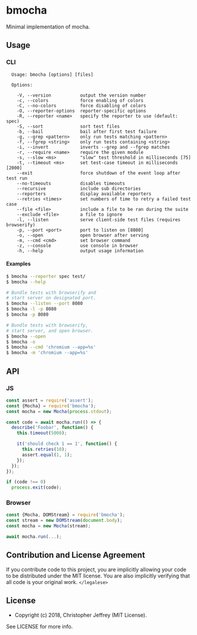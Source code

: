 # bmocha

Minimal implementation of mocha.

## Usage

### CLI

```
  Usage: bmocha [options] [files]

  Options:

    -V, --version           output the version number
    -c, --colors            force enabling of colors
    -C, --no-colors         force disabling of colors
    -O, --reporter-options  reporter-specific options
    -R, --reporter <name>   specify the reporter to use (default: spec)
    -S, --sort              sort test files
    -b, --bail              bail after first test failure
    -g, --grep <pattern>    only run tests matching <pattern>
    -f, --fgrep <string>    only run tests containing <string>
    -i, --invert            inverts --grep and --fgrep matches
    -r, --require <name>    require the given module
    -s, --slow <ms>         "slow" test threshold in milliseconds [75]
    -t, --timeout <ms>      set test-case timeout in milliseconds [2000]
    --exit                  force shutdown of the event loop after test run
    --no-timeouts           disables timeouts
    --recursive             include sub directories
    --reporters             display available reporters
    --retries <times>       set numbers of time to retry a failed test case
    --file <file>           include a file to be ran during the suite
    --exclude <file>        a file to ignore
    -l, --listen            serve client-side test files (requires browserify)
    -p, --port <port>       port to listen on [8080]
    -o, --open              open browser after serving
    -m, --cmd <cmd>         set browser command
    -z, --console           use console in browser
    -h, --help              output usage information
```

#### Examples

``` bash
$ bmocha --reporter spec test/
$ bmocha --help
```

``` bash
# Bundle tests with browserify and
# start server on designated port.
$ bmocha --listen --port 8080
$ bmocha -l -p 8080
$ bmocha -p 8080
```

``` bash
# Bundle tests with browserify,
# start server, and open browser.
$ bmocha --open
$ bmocha -o
$ bmocha --cmd 'chromium --app=%s'
$ bmocha -m 'chromium --app=%s'
```

## API

### JS

``` js
const assert = require('assert');
const {Mocha} = require('bmocha');
const mocha = new Mocha(process.stdout);

const code = await mocha.run(() => {
  describe('Foobar', function() {
    this.timeout(5000);

    it('should check 1 == 1', function() {
      this.retries(10);
      assert.equal(1, 1);
    });
  });
});

if (code !== 0)
  process.exit(code);
```

### Browser

``` js
const {Mocha, DOMStream} = require('bmocha');
const stream = new DOMStream(document.body);
const mocha = new Mocha(stream);

await mocha.run(...);
```

## Contribution and License Agreement

If you contribute code to this project, you are implicitly allowing your code
to be distributed under the MIT license. You are also implicitly verifying that
all code is your original work. `</legalese>`

## License

- Copyright (c) 2018, Christopher Jeffrey (MIT License).

See LICENSE for more info.
